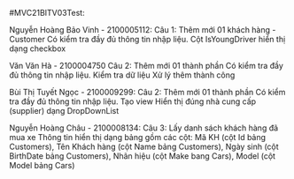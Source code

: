 #MVC21BITV03Test:

Nguyễn Hoàng Bảo Vinh - 2100005112: Câu 1: Thêm mới 01 khách hàng - Customer
Có kiểm tra đầy đủ thông tin nhập liệu.
Cột IsYoungDriver hiển thị dạng checkbox

Văn Văn Hà - 2100004750 Câu 2:
Thêm mới 01 thành phần Có kiểm tra đầy đủ thông tin nhập liệu.
Kiểm tra dữ liệu Xử lý thêm thành công

Bùi Thị Tuyết Ngọc - 2100009299: Câu 2:
Thêm mới 01 thành phần Có kiểm tra đầy đủ thông tin nhập liệu.
Tạo view Hiển thị đúng nhà cung cấp (supplier) dạng DropDownList

Nguyễn Hoàng Châu - 2100008134: Câu 3:
Lấy danh sách khách hàng đã mua xe
Thông tin hiển thị dạng bảng gồm các cột:
Mã KH (cột Id bảng Customers), Tên Khách hàng (cột Name bảng Customers), Ngày sinh (cột BirthDate bảng Customers), Nhãn hiệu (cột Make bang Cars), Model (cột Model bảng Cars)
